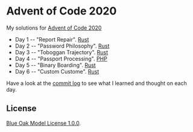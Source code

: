 # Advent of Code 2020

My solutions for [Advent of Code 2020](https://adventofcode.com/2020)

* Day 1 -- "Report Repair". [Rust](Rust/src/day1.rs)
* Day 2 -- "Password Philosophy". [Rust](Rust/src/day2.rs)
* Day 3 -- "Toboggan Trajectory". [Rust](Rust/src/day3.rs)
* Day 4 -- "Passport Processing". [PHP](PHP/src/Day4.php)
* Day 5 -- "Binary Boarding". [Rust](Rust/src/day5.rs)
* Day 6 -- "Custom Custome". [Rust](Rust/src/day6.rs)

Have a look at the [commit
log](https://github.com/gbirke/advent-of-code-2020/commits/main) to see
what I learned and thought on each day.

## License

[Blue Oak Model License 1.0.0](https://blueoakcouncil.org/license/1.0.0).
